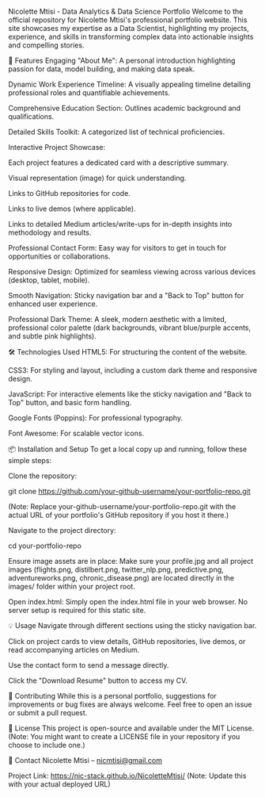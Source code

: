 Nicolette Mtisi - Data Analytics & Data Science Portfolio
Welcome to the official repository for Nicolette Mtisi's professional portfolio website. This site showcases my expertise as a Data Scientist, highlighting my projects, experience, and skills in transforming complex data into actionable insights and compelling stories.

🚀 Features
Engaging "About Me": A personal introduction highlighting passion for data, model building, and making data speak.

Dynamic Work Experience Timeline: A visually appealing timeline detailing professional roles and quantifiable achievements.

Comprehensive Education Section: Outlines academic background and qualifications.

Detailed Skills Toolkit: A categorized list of technical proficiencies.

Interactive Project Showcase:

Each project features a dedicated card with a descriptive summary.

Visual representation (image) for quick understanding.

Links to GitHub repositories for code.

Links to live demos (where applicable).

Links to detailed Medium articles/write-ups for in-depth insights into methodology and results.

Professional Contact Form: Easy way for visitors to get in touch for opportunities or collaborations.

Responsive Design: Optimized for seamless viewing across various devices (desktop, tablet, mobile).

Smooth Navigation: Sticky navigation bar and a "Back to Top" button for enhanced user experience.

Professional Dark Theme: A sleek, modern aesthetic with a limited, professional color palette (dark backgrounds, vibrant blue/purple accents, and subtle pink highlights).

🛠️ Technologies Used
HTML5: For structuring the content of the website.

CSS3: For styling and layout, including a custom dark theme and responsive design.

JavaScript: For interactive elements like the sticky navigation and "Back to Top" button, and basic form handling.

Google Fonts (Poppins): For professional typography.

Font Awesome: For scalable vector icons.

📦 Installation and Setup
To get a local copy up and running, follow these simple steps:

Clone the repository:

git clone https://github.com/your-github-username/your-portfolio-repo.git

(Note: Replace your-github-username/your-portfolio-repo.git with the actual URL of your portfolio's GitHub repository if you host it there.)

Navigate to the project directory:

cd your-portfolio-repo

Ensure image assets are in place:
Make sure your profile.jpg and all project images (flights.png, distilbert.png, twitter_nlp.png, predictive.png, adventureworks.png, chronic_disease.png) are located directly in the images/ folder within your project root.

Open index.html:
Simply open the index.html file in your web browser. No server setup is required for this static site.

💡 Usage
Navigate through different sections using the sticky navigation bar.

Click on project cards to view details, GitHub repositories, live demos, or read accompanying articles on Medium.

Use the contact form to send a message directly.

Click the "Download Resume" button to access my CV.

🤝 Contributing
While this is a personal portfolio, suggestions for improvements or bug fixes are always welcome. Feel free to open an issue or submit a pull request.

📄 License
This project is open-source and available under the MIT License. (Note: You might want to create a LICENSE file in your repository if you choose to include one.)

📧 Contact
Nicolette Mtisi – nicmtisi@gmail.com

Project Link: https://nic-stack.github.io/NicoletteMtisi/ (Note: Update this with your actual deployed URL)
